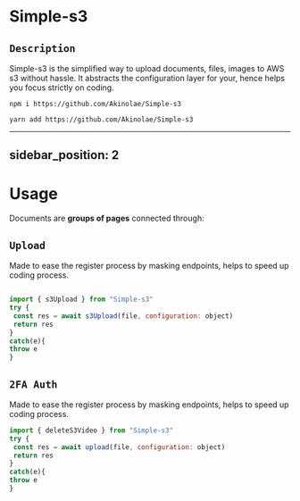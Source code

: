 # Simple-s3

## `Description`

Simple-s3 is the simplified way to upload documents, files, images to AWS s3 without hassle. It abstracts the configuration layer for your, hence helps you focus strictly on coding.

```
npm i https://github.com/Akinolae/Simple-s3
```

```
yarn add https://github.com/Akinolae/Simple-s3
```

---

## sidebar_position: 2

# Usage

Documents are **groups of pages** connected through:

## `Upload`

Made to ease the register process by masking endpoints, helps to speed up coding process.

```jsx title="auth/index.ts"

import { s3Upload } from "Simple-s3"
try {
 const res = await s3Upload(file, configuration: object)
 return res
}
catch(e){
throw e
}

```

## `2FA Auth`

Made to ease the register process by masking endpoints, helps to speed up coding process.

```jsx title="index..js"
import { deleteS3Video } from "Simple-s3"
try {
 const res = await upload(file, configuration: object)
 return res
}
catch(e){
throw e
}
```
